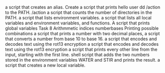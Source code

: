 a script that creates an alias.
Create a script that prints hello user
dd /action to the PATH. /action
a script that counts the number of directories in the PATH.
a script that lists environment variables.
a script that lists all local variables and environment variables, and functions.
A script that prints global variables
Task 8
 Arithmmetic
indices
numberbases
Printing possible combinations
 a script that prints a number with two decimal places, 
 a script that converts a number from base 10 to base 16.
a script that encodes and decodes text using the rot13 encryption
a script that encodes and decodes text using the rot13 encryption
 a script that prints every other line from the input, starting with the first line.
 shell script that adds the two numbers stored in the environment variables WATER and STIR and prints the result.
 a script that creates a new local variable.

